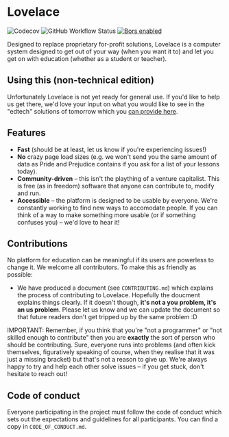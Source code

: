 # Lovelace

![Codecov](https://img.shields.io/codecov/c/github/lovelace-edu/lovelace?style=flat-square)
![GitHub Workflow Status](https://img.shields.io/github/workflow/status/lovelace-ed/lovelace/Test?style=flat-square)
[![Bors enabled](https://bors.tech/images/badge_small.svg)](https://app.bors.tech/repositories/31229)

Designed to replace proprietary for-profit solutions, Lovelace is a computer system designed to
get out of your way (when you want it to) and let you get on with education (whether as a student or
teacher).

## Using this (non-technical edition)

Unfortunately Lovelace is not yet ready for general use. If you'd like to help us get there, we'd
love your input on what you would like to see in the "edtech" solutions of tomorrow which you
[can provide here](https://github.com/lovelace-ed/lovelace/discussions/categories/ideas).

## Features
- **Fast** (should be at least, let us know if you're experiencing issues!)
- **No** crazy page load sizes (e.g. we won't send you the same amount of data as Pride and
Prejudice contains if you ask for a list of your lessons today).
- **Community-driven** – this isn't the plaything of a venture capitalist. This is free (as in
freedom) software that anyone can contribute to, modify and run.
- **Accessible** – the platform is designed to be usable by everyone. We're constantly working to
find new ways to accomodate people. If you can think of a way to make something more usable (or if
something confuses you) – we'd love to hear it!

## Contributions

No platform for education can be meaningful if its users are powerless to change it. We welcome all
contributors. To make this as friendly as possible:
- We have produced a document (see `CONTRIBUTING.md`) which explains the process of contributing to
Lovelace. Hopefully the doucment explains things clearly. If it doesn't though, **it's not a you**
**problem, it's an us problem**. Please let us know and we can update the document so that future
readers don't get tripped up by the same problem :D

IMPORTANT: Remember, if you think that you're "not a programmer" or "not skilled enough to
contribute" then you are **exactly** the sort of person who should be contributing. Sure, everyone
runs into problems (and often kick themselves, figuratively speaking of course, when they realise
that it was just a missing bracket) but that's not a reason to give up. We're always happy to try
and help each other solve issues – if you get stuck, don't hesitate to reach out!

## Code of conduct

Everyone participating in the project must follow the code of conduct which sets out the
expectations and guidelines for all participants. You can find a copy in `CODE_OF_CONDUCT.md`.
